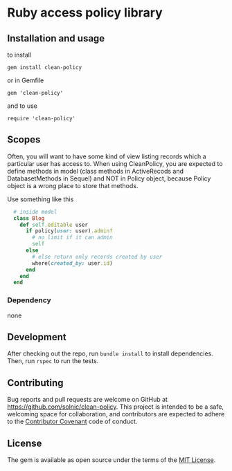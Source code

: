 # Ruby access policy library

## Installation and usage

to install

`gem install clean-policy`

or in Gemfile

`gem 'clean-policy'`

and to use

`require 'clean-policy'`

## Scopes

Often, you will want to have some kind of view listing records which a particular user has access to.
When using CleanPolicy, you are expected to define methods in model (class methods in ActiveRecods and DatabasetMethods in Sequel)
and NOT in Policy object, because Policy object is a wrong place to store that methods.

Use something like this

```ruby
  # inside model
  class Blog
    def self.editable user
      if policy(user: user).admin?
        # no limit if it can admin
        self
      else
        # else return only records created by user
        where(created_by: user.id)
      end
    end
  end
```

### Dependency

none

## Development

After checking out the repo, run `bundle install` to install dependencies. Then, run `rspec` to run the tests.

## Contributing

Bug reports and pull requests are welcome on GitHub at https://github.com/solnic/clean-policy.
This project is intended to be a safe, welcoming space for collaboration, and contributors are expected to adhere to the
[Contributor Covenant](http://contributor-covenant.org) code of conduct.

## License

The gem is available as open source under the terms of the [MIT License](https://opensource.org/licenses/MIT).
